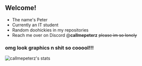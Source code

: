 ## Welcome!

- The name's Peter
- Currently an IT student
- Random doohickies in my repositories
- Reach me over on Discord @**callmepeterz** ~~please im so lonely~~

### omg look graphics n shit so cooool!!!
![callmepeterz's stats](https://github-readme-stats.vercel.app/api?username=callmepeterz&theme=rose_pine&show_icons=true)
